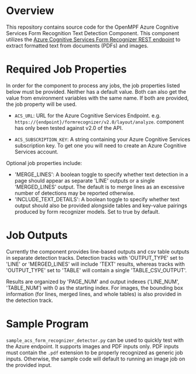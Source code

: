 # Overview

This repository contains source code for the OpenMPF Azure Cognitive Services
Form Recognition Text Detection Component. This component utilizes
the [Azure Cognitive Services Form Recognizer REST
endpoint](https://westus2.dev.cognitive.microsoft.com/docs/services/form-recognizer-api-v2/operations/AnalyzeLayoutAsync)
to extract formatted text from documents (PDFs) and images.


# Required Job Properties
In order for the component to process any jobs, the job properties listed below
must be provided. Neither has a default value. Both can also get the value
from environment variables with the same name. If both are provided, 
the job property will be used. 

- `ACS_URL`: URL for the Azure Cognitive Services Endpoint. 
   e.g. `https://{endpoint}/formrecognizer/v2.0/layout/analyze`.
   component has only been tested against v2.0 of the API.
   
- `ACS_SUBSCRIPTION_KEY`: A string containing your Azure Cognitive Services
  subscription key. To get one you will need to create an 
  Azure Cognitive Services account.

Optional job properties include:
- 'MERGE_LINES': A boolean toggle to specify whether text detection in a page should appear as separate 'LINE' outputs or
   a single 'MERGED_LINES' output. The default is to merge lines as an excessive number of detections may be reported
   otherwise.
-  'INCLUDE_TEXT_DETAILS': A boolean toggle to specify whether text output should also be provided alongside tables
   and key-value pairings produced by form recognizer models. Set to true by default.

# Job Outputs
Currently the component provides line-based outputs and csv table outputs in separate detection tracks.
Detection tracks with 'OUTPUT_TYPE' set to 'LINE' or 'MERGED_LINES' will include 'TEXT' results, whereas tracks
with 'OUTPUT_TYPE' set to 'TABLE' will contain a single 'TABLE_CSV_OUTPUT'.

Results are organized by 'PAGE_NUM' and output indexes ('LINE_NUM', 'TABLE_NUM') with 0 as the starting index.
For images, the bounding box information (for lines, merged lines, and whole tables) is also provided in the detection
track.


# Sample Program
`sample_acs_form_recognizer_detector.py` can be used to quickly test with the Azure
endpoint. It supports images and PDF inputs only. PDF inputs must contain the `.pdf`
extension to be properly recognized as generic job inputs. Otherwise, the sample code
will default to running an image job on the provided input.
